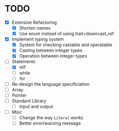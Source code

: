 # TODO

- [x] Extensive Refactoring
  - [x] Shorten names
  - [x] Use enum instead of using trait+downcast_ref
- [x] Implement typing system
  - [x] System for checking castable and operatable
  - [x] Casting between integer types
  - [x] Operation between integer types
- [ ] Statements
  - [x] elif
  - [ ] while
  - [ ] for
- [ ] Re-design the language specificiation
- [ ] Array
- [ ] Pointer
- [ ] Standard Library
  - [ ] Input and output
- [ ] Misc
  - [ ] Change the way `Literal` works
  - [ ] Better error/warning message